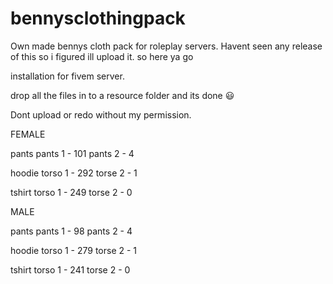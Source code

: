 # bennysclothingpack
Own made bennys cloth pack for roleplay servers. Havent seen any release of this so i figured ill upload it. so here ya go

installation for fivem server.

drop all the files in to a resource folder and its done :smiley:

Dont upload or redo without my permission.

FEMALE

pants
pants 1 - 101
pants 2 - 4

hoodie
torso 1 - 292
torse 2 - 1

tshirt
torso 1 - 249
torse 2 - 0

MALE

pants
pants 1 - 98
pants 2 - 4

hoodie
torso 1 - 279
torse 2 - 1

tshirt
torso 1 - 241
torse 2 - 0

